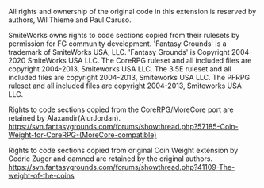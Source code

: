 All rights and ownership of the original code in this extension is reserved by authors, Wil Thieme and Paul Caruso.

SmiteWorks owns rights to code sections copied from their rulesets by permission for FG community development.
'Fantasy Grounds' is a trademark of SmiteWorks USA, LLC. 'Fantasy Grounds' is Copyright 2004-2020 SmiteWorks USA LLC.
The CoreRPG ruleset and all included files are copyright 2004-2013, Smiteworks USA LLC.
The 3.5E ruleset and all included files are copyright 2004-2013, Smiteworks USA LLC.
The PFRPG ruleset and all included files are copyright 2004-2013, Smiteworks USA LLC.

Rights to code sections copied from the CoreRPG/MoreCore port are retained by Alaxandir(AiurJordan).
https://svn.fantasygrounds.com/forums/showthread.php?57185-Coin-Weight-for-CoreRPG-(MoreCore-compatible)

Rights to code sections copied from original Coin Weight extension by Cedric Zuger and damned are retained by the original authors.
https://svn.fantasygrounds.com/forums/showthread.php?41109-The-weight-of-the-coins
